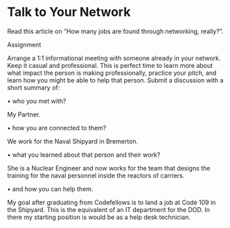 # Talk to Your Network

Read this article on “How many jobs are found through networking, really?”.

Assignment

Arrange a 1:1 informational meeting with someone already in your network. Keep it casual and professional. This is perfect time to learn more about what impact the person is making professionally, practice your pitch, and learn how you might be able to help that person.
Submit a discussion with a short summary of:

•	who you met with? 

My Partner.

•	how you are connected to them?

We work for the Naval Shipyard in Bremerton. 

•	what you learned about that person and their work?

She is a Nuclear Engineer and now works for the team that designs the training for the naval personnel inside the reactors of carriers.

•	and how you can help them.

My goal after graduating from Codefellows is to land a job at Code 109 in the Shipyard. This is the equivalent of an IT department for the DOD. In there my starting position is would be as a help desk technician.

